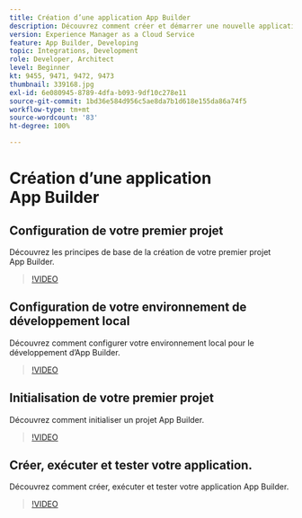 ```yaml
---
title: Création d’une application App Builder
description: Découvrez comment créer et démarrer une nouvelle application App Builder.
version: Experience Manager as a Cloud Service
feature: App Builder, Developing
topic: Integrations, Development
role: Developer, Architect
level: Beginner
kt: 9455, 9471, 9472, 9473
thumbnail: 339168.jpg
exl-id: 6e080945-8789-4dfa-b093-9df10c278e11
source-git-commit: 1bd36e584d956c5ae8da7b1d618e155da86a74f5
workflow-type: tm+mt
source-wordcount: '83'
ht-degree: 100%

---
```


# Création d’une application App Builder

## Configuration de votre premier projet

Découvrez les principes de base de la création de votre premier projet App Builder.

>[!VIDEO](https://video.tv.adobe.com/v/342304/?quality=12&learn=on&captions=fre_fr)

## Configuration de votre environnement de développement local

Découvrez comment configurer votre environnement local pour le développement d’App Builder.

>[!VIDEO](https://video.tv.adobe.com/v/342278/?quality=12&learn=on&captions=fre_fr)

## Initialisation de votre premier projet

Découvrez comment initialiser un projet App Builder.

>[!VIDEO](https://video.tv.adobe.com/v/342243/?quality=12&learn=on&captions=fre_fr)

## Créer, exécuter et tester votre application.

Découvrez comment créer, exécuter et tester votre application App Builder.

>[!VIDEO](https://video.tv.adobe.com/v/342232/?quality=12&learn=on&captions=fre_fr)
